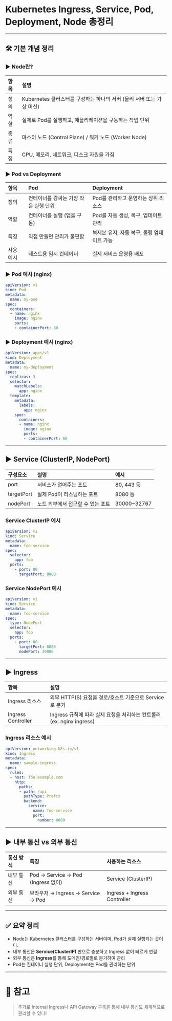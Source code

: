 # Kubernetes Ingress, Service, Pod, Deployment, Node 총정리

---

## 🛠️ 기본 개념 정리

### ▶️ Node란?

| 항목 | 설명 |
|:----|:-----|
| 정의 | Kubernetes 클러스터를 구성하는 하나의 서버 (물리 서버 또는 가상 머신) |
| 역할 | 실제로 Pod를 실행하고, 애플리케이션을 구동하는 작업 단위 |
| 종류 | 마스터 노드 (Control Plane) / 워커 노드 (Worker Node) |
| 특징 | CPU, 메모리, 네트워크, 디스크 자원을 가짐 |

### ▶️ Pod vs Deployment

| 항목 | Pod | Deployment |
|:----|:---|:-----------|
| 정의 | 컨테이너를 감싸는 가장 작은 실행 단위 | Pod를 관리하고 운영하는 상위 리소스 |
| 역할 | 컨테이너를 실행 (앱을 구동) | Pod를 자동 생성, 복구, 업데이트 관리 |
| 특징 | 직접 만들면 관리가 불편함 | 복제본 유지, 자동 복구, 롤링 업데이트 가능 |
| 사용 예시 | 테스트용 임시 컨테이너 | 실제 서비스 운영용 배포 |

### ▶️ Pod 예시 (nginx)
```yaml
apiVersion: v1
kind: Pod
metadata:
  name: my-pod
spec:
  containers:
  - name: nginx
    image: nginx
    ports:
    - containerPort: 80
```

### ▶️ Deployment 예시 (nginx)
```yaml
apiVersion: apps/v1
kind: Deployment
metadata:
  name: my-deployment
spec:
  replicas: 3
  selector:
    matchLabels:
      app: nginx
  template:
    metadata:
      labels:
        app: nginx
    spec:
      containers:
      - name: nginx
        image: nginx
        ports:
        - containerPort: 80
```


---

## ▶️ Service (ClusterIP, NodePort)

| 구성요소 | 설명 | 예시 |
|:------|:-----|:----|
| port | 서비스가 열어주는 포트 | 80, 443 등 |
| targetPort | 실제 Pod이 리스닝하는 포트 | 8080 등 |
| nodePort | 노드 외부에서 접근할 수 있는 포트 | 30000~32767 |

### Service ClusterIP 예시
```yaml
apiVersion: v1
kind: Service
metadata:
  name: foo-service
spec:
  selector:
    app: foo
  ports:
    - port: 80
      targetPort: 8080
```

### Service NodePort 예시
```yaml
apiVersion: v1
kind: Service
metadata:
  name: foo-service
spec:
  type: NodePort
  selector:
    app: foo
  ports:
    - port: 80
      targetPort: 8080
      nodePort: 30080
```


---

## ▶️ Ingress

| 항목 | 설명 |
|:---|:---|
| Ingress 리소스 | 외부 HTTP(S) 요청을 경로/호스트 기준으로 Service로 분기 |
| Ingress Controller | Ingress 규칙에 따라 실제 요청을 처리하는 컨트롤러 (ex. nginx ingress) |

### Ingress 리소스 예시
```yaml
apiVersion: networking.k8s.io/v1
kind: Ingress
metadata:
  name: sample-ingress
spec:
  rules:
  - host: foo.example.com
    http:
      paths:
      - path: /api
        pathType: Prefix
        backend:
          service:
            name: foo-service
            port:
              number: 8080
```


---

## ▶️ 내부 통신 vs 외부 통신

| 통신 방식 | 특징 | 사용하는 리소스 |
|:------|:------|:-----|
| 내부 통신 | Pod → Service → Pod (Ingress 없이) | Service (ClusterIP) |
| 외부 통신 | 브라우저 → Ingress → Service → Pod | Ingress + Ingress Controller |


---

## ✅ 요약 정리

- Node는 Kubernetes 클러스터를 구성하는 서버이며, Pod가 실제 실행되는 곳이다.
- 내부 통신은 **Service(ClusterIP)** 만으로 충분하고 Ingress 없이 빠르게 연결
- 외부 통신은 **Ingress**를 통해 도메인/경로별로 분기하여 관리
- Pod는 컨테이너 실행 단위, Deployment는 Pod를 관리하는 단위


---

# 🌟 참고

> 추가로 Internal Ingress나 API Gateway 구축을 통해 내부 통신도 체계적으로 관리할 수 있다!

